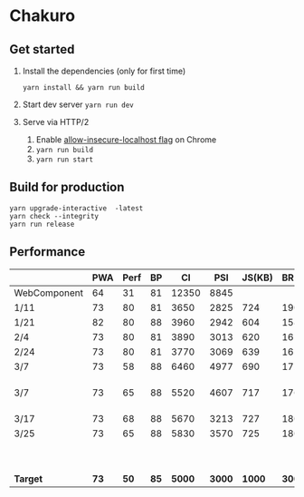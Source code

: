 # Chakuro

## Get started

1. Install the dependencies (only for first time)

   ```yarn install && yarn run build```

2. Start dev server
   ```yarn run dev```

3. Serve via HTTP/2

   1. Enable [allow-insecure-localhost flag](http://peter.sh/experiments/chromium-command-line-switches/#allow-insecure-localhost) on Chrome
   2. `yarn run build`
   3. `yarn run start`

## Build for production

```
yarn upgrade-interactive  -latest
yarn check --integrity
yarn run release
```

## Performance

|              | PWA    | Perf   | BP     | CI       | PSI      | JS(KB)   | BR(KB)  | Transferred |                   |
| ------------ | ------ | ------ | ------ | -------- | -------- | -------- | ------- | ----------- | ----------------- |
| WebComponent | 64     | 31     | 81     | 12350    | 8845     |          |         |             |                   |
| 1/11         | 73     | 80     | 81     | 3650     | 2825     | 724      | 190     | 588         |                   |
| 1/21         | 82     | 80     | 88     | 3960     | 2942     | 604      | 158     | 309         |                   |
| 2/4          | 73     | 80     | 81     | 3890     | 3013     | 620      | 161     | 313         |                   |
| 2/24         | 73     | 80     | 81     | 3770     | 3069     | 639      | 165     | 291         |                   |
| 3/7          | 73     | 58     | 88     | 6460     | 4977     | 690      | 172     | 302         |                   |
| 3/7          | 73     | 65     | 88     | 5520     | 4607     | 717      | 176     | 297         | moved css into js |
| 3/17         | 73     | 68     | 88     | 5670     | 3213     | 727      | 180     | 300         |                   |
| 3/25         | 73     | 65     | 88     | 5830     | 3570     | 725      | 180     | 300         |                   |
|              |        |        |        |          |          |          |         |             |                   |
|              |        |        |        |          |          |          |         |             |                   |
|              |        |        |        |          |          |          |         |             |                   |
|              |        |        |        |          |          |          |         |             |                   |
|              |        |        |        |          |          |          |         |             |                   |
|              |        |        |        |          |          |          |         |             |                   |
|              |        |        |        |          |          |          |         |             |                   |
|              |        |        |        |          |          |          |         |             |                   |
|              |        |        |        |          |          |          |         |             |                   |
| **Target**   | **73** | **50** | **85** | **5000** | **3000** | **1000** | **300** | **1000**    |                   |

